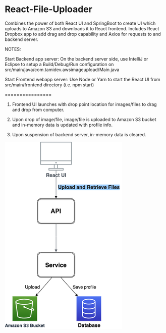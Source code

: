 # React-File-Uploader
Combines the power of both React UI and SpringBoot to create UI which uploads to Amazon S3 and downloads it to React frontend. Includes React Dropbox app to add drag and drop capability and Axios for requests to and backend server.

NOTES:

Start Backend app server:  On the backend server side, use IntelliJ or Eclipse to setup a Build/Debug/Run configuration on src/main/java/com.tamidev.awsimageupload/Main.java

Start Frontend webapp server: Use Node or Yarn to start the React UI from src/main/frontend directory (i.e. npm start)

================

1) Frontend UI launches with drop point location for images/files to drag and drop from computer. 

2) Upon drop of image/file, image/file is uploaded to Amazon S3 bucket and in-memory data is updated with profile info.

3) Upon suspension of backend server, in-memory data is cleared.




![alt title](/src/main/java/com/tamidev/awsimageupload/images/AWS-File-Uploader.png?raw=true "UML Diagram")

